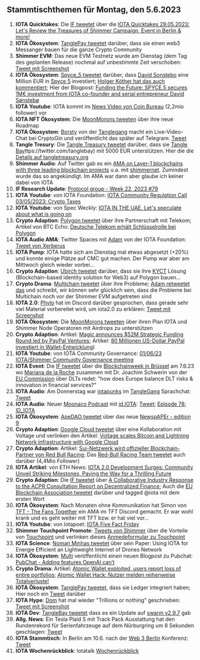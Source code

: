 ## Stammtischthemen für Montag, den 5.6.2023

1. **IOTA Quicktakes**: Die [IF tweetet](https://twitter.com/iota/status/1663108020404994049?s=20) über die [IOTA Quicktakes 29.05.2023: Let's Review the Treasures of Shimmer Campaign, Event in Berlin & more!](https://www.youtube.com/watch?v=rdbosdkOlvg)
2. **IOTA Ökosystem**: [TanglePay tweetet](https://twitter.com/tanglepaycom/status/1663392786580901888?s=20) darüber, dass sie einen web3 Messanger bauen für die ganze Crypto Community
3. **Shimmer EVM**: Das neue EVM Testnetz wurde am Dienstag (dem Tag des geplanten Release) nochmal auf unbestimmte Zeit verschoben: [Tweet mit Screenshot](https://twitter.com/Vrom14286662/status/1663434516621410304?s=20)
4. **IOTA Ökosystem**: [Spyce_5 tweetet](https://twitter.com/SPYCE_5/status/1663442651251724289?s=20) darüber, dass [David Sonstebo](https://twitter.com/DavidSonstebo) eine Million EUR in [Spyce 5](https://twitter.com/SPYCE_5) investiert; [Holger Köther hat das auch kommentiert](https://twitter.com/HolgerKoether/status/1663454777781436416?s=20); Hier der Blogpost: [Funding the Future: SPYCE.5 secures 1M€ investment from IOTA co-founder and serial entrepreneur David Sønstebø](https://medium.com/spyce5/funding-the-future-spyce-5-9298251df989)
5. **IOTA Youtube**: IOTA kommt im [News Video von Coin Bureau](https://youtu.be/s6FMRvs5zX4?t=1056) (2,2mio follower) vor
6. **IOTA NFT Ökosystem**: Die [MoonMorons tweeten](https://twitter.com/MoonMorons/status/1663472924127264770?s=20) über ihre neue Roadmap
7. **IOTA Ökosystem**: [Borsty](https://twitter.com/Borsty_1) von der [Tanglegang](https://twitter.com/GangTangleTalk) macht ein Live-Video-Chat bei CryptoGin und veröffentlicht das später auf Telegram: [Tweet](https://twitter.com/GangTangleTalk/status/1663495358293463042?s=20)
8. **Tangle Tresury**: Die [Tangle Treasury tweetet](https://twitter.com/TangleTreasury/status/1663616737261281281?s=20) darüber, dass sie [Tangle Bay](h)ttps://twitter.com/tanglebay) mit 5000 EUR unterstützen. Hier die die [Details auf tangletreasury.org](https://www.tangletreasury.org/proposal-detailed?recordId=recSzDFHabAtu8XmI)
9. **Shimmer Audio**: Auf Twitter gab es ein [AMA on Layer-1 blockchains with three leading blockchain projects](https://twitter.com/cryptochefs_io/status/1663577669630345221?s=20) u.a. mit [shimmernet](https://twitter.com/shimmernet). Zumindest wurde das so angekündigt. Im AMA war dann aber glaube ich keiner dabei von IOTA
10. **IF Research Update**: [Protocol group - Week 22, 2023 #79](https://github.com/iotaledger/research-updates/discussions/79)
11. **IOTA Youtube**: von IOTA Foundation: [IOTA Community Regulation Call 03/05/2023: Crypto Taxes](https://www.youtube.com/watch?v=l_ZyTmMmcy0)
12. **IOTA Youtube**: von Spec Weckly: [IOTA IN THE UAE. Let's speculate about what is going on](https://www.youtube.com/watch?v=PaE_a6YvbWg)
13. **Crypto Adaption**: [Polygon tweetet](https://twitter.com/0xPolygonLabs/status/1663894399523201024?s=20) über ihre Partnerschaft mit Telekom; Artikel von BTC Echo: [Deutsche Telekom erhält Schlüsselrolle bei Polygon](https://www.btc-echo.de/news/deutsche-telekom-erhaelt-schluesselrolle-bei-polygon-165141/)
14. **IOTA Audio AMA**: Twitter Spaces mit [Adam](https://twitter.com/Schpoopel) von der IOTA Foundation: [Tweet von Xerberus](https://twitter.com/Xerberus_io/status/1663244138970591233?s=20)
15. **IOTA Pump**: IOTA hatte sich am Dienstag mal etwas abgesetzt (+20%) und konnte einige Plätze auf CMC gut machen. Der Pump war aber am Mittwoch gleich wieder vorbei...
16. **Crypto Adaption**: [Ubirch tweetet](https://twitter.com/Ubirch_Trust/status/1663901231243227136?s=20) darüber, dass sie ihre [KYCT](https://twitter.com/KYCT_xyz) Lösung (Blockchain-based identity solution for Web3) auf Polygon bauen...
17. **Crypto Drama**: [Multichain tweetet](https://twitter.com/MultichainOrg/status/1663941611380965376?s=20) über ihre Probleme; [Adam retweetet das](https://twitter.com/Schpoopel/status/1663966319031533568?s=20) und schreibt, wir können sehr glücklich sein, dass die Probleme bei Multichain noch vor der Shimmer EVM aufgetreten sind
18. **IOTA 2.0**: [Phylo](https://twitter.com/PhyloIota) hat im Discord darüber gesprochen, dass gerade sehr viel Material vorbereitet wird, um iota2.0 zu erklären: [Tweet mit Screenshot](https://twitter.com/Vrom14286662/status/1663946020932444162?s=20)
19. **IOTA Ökosystem**: Die [MoonMorons tweeten](https://twitter.com/MoonMorons/status/1663201057160286209?s=20) über ihren Plan IOTA und Shimmer Node Operatoren mit Airdrops zu unterstützen
20. **Crypto Adaption**: Artikel: [Magic announces $52M Strategic Funding Round led by PayPal Ventures](https://www.prnewswire.com/news-releases/magic-announces-52m-strategic-funding-round-led-by-paypal-ventures-301838352.html); Artikel: [80 Millionen US-Dollar PayPal investiert in Wallet-Entwicklung](https://www.btc-echo.de/schlagzeilen/paypal-investiert-in-wallet-entwicklung-165324/))
21. **IOTA Youtube**: von IOTA Community Governance: [01/06/23 IOTA/Shimmer Community Governance meeting](https://www.youtube.com/watch?v=ZQBQQk3Zcgs)
22. **IOTA Event**: Die [IF tweetet](https://twitter.com/iota/status/1664210181872312320?s=20) über die [Blockchainweek in Brüssel](https://blockchainweek.be/) am 7.6.23 wo [Mariana de la Roche](https://twitter.com/Marianadlrw) zusammen mit Dr. Joachim Schwerin von der [EU Commission](https://twitter.com/EU_Commission) über DLTs redet: "how does Europe balance DLT risks & innovation in financial services?"
23. **IOTA Audio**: Am Donnerstag war [iotapunks](https://twitter.com/IotaPunks_71) im [TangleGang](https://twitter.com/GangTangleTalk) Sprachchat: [Tweet](https://twitter.com/GangTangleTalk/status/1664221411475353600?s=20)
24. **IOTA Audio**: Neuer [Moonaco Podcast](https://twitter.com/MoonacoPodcast) mit [id.IOTA](https://twitter.com/id_iota): [Tweet](https://twitter.com/MoonacoPodcast/status/1664244619977146377?s=20); [Episode 78: ID_IOTA](https://open.spotify.com/episode/6GelIbEBGtYafiEleiUCUN?si=8-0hlIVPSn2zLuDmc31MrQ&nd=1)
25. **IOTA Ökosystem**: [ApeDAO tweetet](https://twitter.com/iotapes/status/1664510400455483395?s=20) über das neue [NewspAPEr - edition 9](https://iotapes.medium.com/newspaper-edition-9-c4748ace2e2c)
26. **Crypto Adaption**: [Google Cloud tweetet](https://twitter.com/googlecloud/status/1664346576955777026?s=20) über eine Kollaboration mit Voltage und verlinken den Artikel: [Voltage scales Bitcoin and Lightning Network infrastructure with Google Cloud](https://cloud.google.com/blog/topics/startups/how-voltage-uses-google-cloud-to-scale-its-bitcoin-lightning-network/?utm_source=twitter&utm_medium=unpaidsoc&utm_campaign=fy23q3-googlecloud-blog-finserv-in_feed-no-brand-global&utm_content=-&utm_term=-&hl=en) 
27. **Crypto Adaption**: Artikel: [Sui-Netzwerk wird offizieller Blockchain-Partner von Red Bull Racing](https://www.btc-echo.de/schlagzeilen/sui-netzwerk-wird-offizieller-blockchain-partner-von-red-bull-racing-165391/); Das [Red-Bull Racing Team tweetet](https://twitter.com/redbullracing/status/1664263411361021952?s=20) auch darüber (4,4Mio Follower)
28. **IOTA Artikel**: von ETH News: [IOTA 2.0 Development Surges: Community Unveil Striking Milestones, Paving the Way for a Thrilling Future](https://www.ethnews.com/iota-2-0-development-surges-community-unveil-striking-milestones-paving-the-way-for-a-thrilling-future/)
29. **Crypto Adaption**: Die [IF tweetet](https://twitter.com/iota/status/1664351976522498052?s=20) über [A Collaborative Industry Response to the ACPR Consultation Report on Decentralized Finance](https://europeanblockchainassociation.org/2023/06/01/a-collaborative-industry-response-to-the-apcr-consultation-report-on-decentralized-finance/); Auch die [EU Blockchain Association tweetet](https://twitter.com/EUBLASORG/status/1664269202276900864?s=20) darüber und tagged @iota mit dem ersten Wort
30. **IOTA Ökosystem**: Nach Monaten ohne Kommunikation hat Simon von [TFT - The Fans Together](https://twitter.com/TheFansTogether) ein AMA im TFT Discord gemacht. Er war wohl krank und es geht weiter mit TFT bzw. er hat viel vor...
31. **IOTA Youtube**: von Iotapoet: [IOTA Five Fact Friday](https://www.youtube.com/watch?v=m0TvP5AfDX8)
32. **Shimmer Touchpoint Promote**: [Tweets von Shimmer](https://twitter.com/shimmernet/status/1664617874059673602?s=20) über die Vorteile von [Touchpoint](https://shimmer.network/touchpoint) und verlinken dieses [Anmedeformular zu Touchpoint](https://airtable.com/shrxW5Fs6NGDOkkBv)
33. **IOTA Science**: [Noman Minhas tweetet](https://twitter.com/hack0grammer/status/1665260328131891200?s=20) über sein Paper: Using IOTA for Energie Efficient an Lightweight Internet of Drones Network
34. **IOTA Ökosystem**: [Multi](https://twitter.com/multifolio) veröffentlicht einen neuen Blogpost zu Pubchat: [PubChat - Adding features OpenAI can’t](https://multifolio.medium.com/pubchat-adding-features-openai-cant-d450623e308b)
35. **Crypto Drama**: Artikel: [Atomic Wallet exploited, users report loss of entire portfolios](https://cointelegraph.com/news/atomic-wallet-exploited-users-report-loss-of-entire-portfolios); [Atomic Wallet Hack: Nutzer melden reihenweise Totalverluste!](https://www.blocktrainer.de/atomic-wallet-hack-nutzer-melden-reihenweise-totalverluste/)
36. **IOTA Ökosystem**: [TanglePay tweetet](https://twitter.com/tanglepaycom/status/1664863730948251650?s=20), dass sie Ledger integriert haben; Hier noch ein [Tweet](https://twitter.com/tanglepaycom/status/1665241940260974595?s=20) darüber
37. **IOTA Hype**: [Dom](https://twitter.com/DomSchiener) hat mal wieder "Trillions or nothing" geschrieben: [Tweet mit Screenshot](https://twitter.com/moonbaklava/status/1665388238993760259?s=20)
38. **IOTA Dev**: [TangleBay tweetet](https://twitter.com/tanglebay/status/1664384305806671874?s=20) dass es ein Update auf [swarm v2.9.7](https://github.com/tanglebay/swarm/releases/tag/v2.9.7) gab
39. **Allg. News**: Ein Tesla Plaid S mit Track Pack Ausstattung hat den Rundenrekord für Serienfahrzeuge auf dem Nürburgring um 8 Sekunden geschlagen: [Tweet](https://twitter.com/Tesla/status/1665068919109951489?s=20)
40. **IOTA Stammtisch**: In Berlin am 10.6. nach der [Web 3 Berlin](https://twitter.com/berlinweb3com) Konferenz: [Tweet](https://twitter.com/iotashop/status/1665649982572056577?s=20)
41. **IOTA Wochenrückblick**: Iotatalk [Wochenrückblick](https://www.iota-talk.com/index.php?article/294-wochenr%C3%BCckblick-vom-28-mai-bis-3-juni-2023/)
